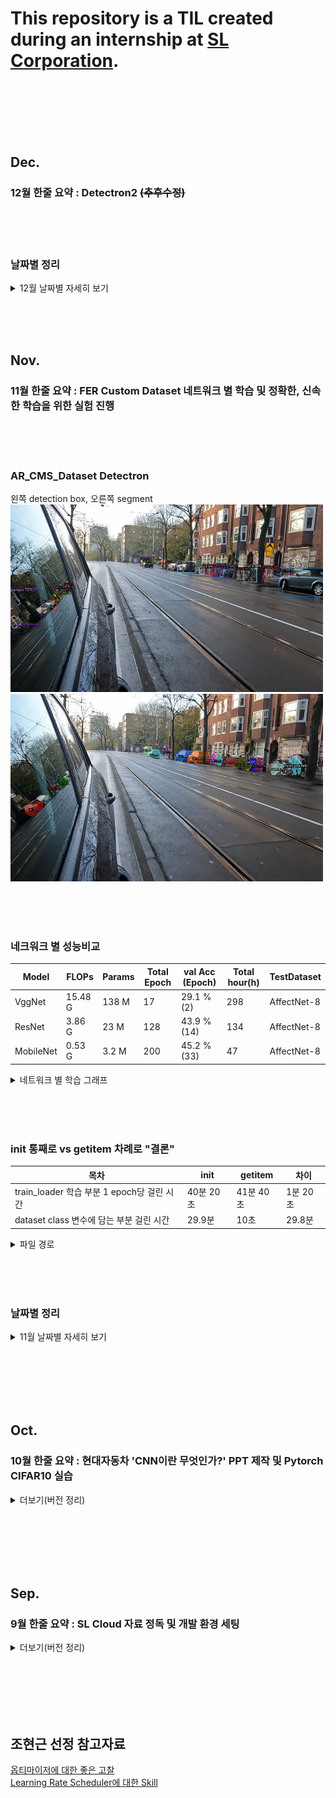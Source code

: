 # This repository is a TIL created during an internship at [SL Corporation](http://www.slworld.com/).


<br/><br/><br/><br/><br/>

## Dec.
### 12월 한줄 요약 : Detectron2 ~~(추후수정)~~


<br/><br/><br/>

### 날짜별 정리
<details>
<summary>12월 날짜별 자세히 보기</summary>

<br/><br/><br/>
### 12/5 (월)
---

#### Detectron2 Detection
1. ~~AR CMS Dataset월/221124/LH *.MP4 File detection~~ ***complete***
2. ~~각 동영상의 Class 갯수를 프레임 누적을 통해서 Count 하는 방법 찾는 중~~ ***complete***
3. ~~각 동영상의 Class 갯수를 프레임 누적을 통해서 Count + text file로 저장하는 방법 찾는 중~~ ***complete***
    - 그러나, text file이 1epoch가 돌 때마다 텍스트를 "추가"하는 것으로 세팅했다고 생각했는데, text file이 갱신되는 현상 진행중.
      - 추후에 수정 필요.

#### 상준 선임님께 보고하기 + mAP, IOU 블로그 포스팅하기



<br/><br/><br/>
### 12/2 (금)
---

#### Detectron2 Detection
1. ~~AR CMS Dataset/221124/LH *.MP4 File detection~~ ***complete***
2. ~~각 동영상의 Class 갯수를 프레임 누적을 통해서 Count 하는 방법 찾는 중~~ ***complete***
3. 각 동영상의 Class 갯수를 프레임 누적을 통해서 Count + text file로 저장하는 방법 찾는 중
   - Custom Class index (총 6Class)
     - 0 = person
     - 1 = bicycle
     - 2 = car
     - 3 = motorcycle
     - ~~4 = airplane~~
     - 5 = bus
     - ~~6 = train~~
     - 7 = truck



<br/><br/><br/>
### 12/1 (목)
---

#### Detectron2 Detection
1. ~~AR CMS Dataset/221124/LH *.MP4 File detection~~ complete
2. 각 동영상의 Class 갯수를 프레임 누적을 통해서 Count 하는 방법 찾는 중

</details>


<br/><br/><br/>
## Nov.
### 11월 한줄 요약 : FER Custom Dataset 네트워크 별 학습 및 정확한, 신속한 학습을 위한 실험 진행


<br/><br/><br/>



### AR_CMS_Dataset Detectron

왼쪽 detection box, 오른쪽 segment   
<img src="./img/detectron_detection.png" width="500" height="300">
<img src="./img/detectron_segment.png" width="500" height="300">


<br/><br/><br/>



### 네크워크 별 성능비교
|Model|FLOPs|Params|Total Epoch|val Acc (Epoch)|Total hour(h)|TestDataset|
|--|--|--|--|--|--|--|
|VggNet|15.48 G|138 M|17|29.1 % (2)|298|AffectNet-8|
|ResNet|3.86 G|23 M|128|43.9 % (14)|134|AffectNet-8|
|MobileNet|0.53 G|3.2 M|200|45.2 % (33)|47|AffectNet-8|

<details>
<summary>네트워크 별 학습 그래프</summary>

vgg, resnet, mobilenet순서   

<img src="./img/vgg_fer.png" width="300" height="300">
<img src="./img/resnet_fer_final.png" width="300" height="300">
<img src="./img/mobilenet_200epoch.png" width="300" height="300">
    
    vgg 재학습 후 고쳐야됨
</details>



<br/><br/><br/>



### init 통째로 vs getitem 차례로 "결론"


|목차|init|getitem|차이|
|--|--|--|--|
|train_loader 학습 부분 1 epoch당 걸린 시간|40분 20초|41분 40초|1분 20초|
|dataset class 변수에 담는 부분 걸린 시간|29.9분|10초|29.8분|
<details>
<summary>파일 경로</summary>

<br/>

`Internship/ResNet_FER/[11.24][ getitem차례로 ] ResNet.ipynb` <br/>
`Internship/ResNet_FER/[11.24][ init통째로 ] ResNet-dataloader부분 시간계산비교.ipynb` <br/>
</details>




<br/><br/><br/>



### 날짜별 정리
<details>
<summary>11월 날짜별 자세히 보기</summary>



<br/><br/><br/>
### 11/30 (수)
---

#### Detectron2 Detection

<br/>

1. AR CMS Dataset/221124/LH *.MP4 File Dectection부분만 진행(상준 선임님) ~~완료~~
    - Segmentation 말고.
    - 일단 1~2개 영상만 먼저 해보기.   
<br/>
    
`cd demo/`
<br/>    
`python demo.py --config-file ../configs/COCO-InstanceSegmentation/mask_rcnn_R_50_FPN_3x.yaml \
  --input input1.jpg input2.jpg \
  [--other-options]
  --opts MODEL.WEIGHTS detectron2://COCO-InstanceSegmentation/mask_rcnn_R_50_FPN_3x/137849600/model_final_f10217.pkl`
<br/>여기 위에부분 좀 고쳐서 돌리면 아래 그림 나옴.

    
    
<br/><br/>
    

왼쪽 detection box, 오른쪽 segment   
<img src="./img/detectron_detection.png" width="500" height="300">
<img src="./img/detectron_segment.png" width="500" height="300">

<br/>
2. 아래 class만 남기고 나머지 제외 + Frame Count로 class별 총 갯수 txt로 추출하기.<br/>

    - bicycle, person, car, bus, motorcycle, truck


    
<br/><br/><br/>
### 11/29 (화)
---

#### detectron2

<br/>

1. AR CMS Dataset/221124/LH *.MP4 File Detection부분만 진행(상준 선임님)
    - Segmentation 말고.
    - 일단 1~2개 영상만 먼저 해보기.
    
    
    
    
    
    
    
    
    
    
    
    
    

<br/><br/><br/>
### 11/28 (월)
---

#### init 통째로 vs getitem 차례로 "결론"


|목차|init|getitem|차이|
|--|--|--|--|
|train_loader 학습 부분 1 epoch당 걸린 시간|40분 20초|41분 40초|1분 20초|
|dataset class 변수에 담는 부분 걸린 시간|29.9분|10초|29.8분|

1. train_loader 부분 1 epoch당 약 `1분 20초` 정도 차이남.
2. dataset class 부분 약 `29.8분` 정도 차이남.
3. 학습 도중 정지 시키고 `jupyter notebook` 껏다 키니까 `tqdm` 다시 확인 못한다!!

<details>
<summary>파일 경로</summary>

<br/>

`Internship/ResNet_FER/[11.24][ getitem차례로 ] ResNet.ipynb` <br/>
`Internship/ResNet_FER/[11.24][ init통째로 ] ResNet-dataloader부분 시간계산비교.ipynb` <br/>
</details>

#### jupyter notebook에서 cv2.imshow()쓰면 kernel died !!
    대신 `from matplotlib import pyplot as plt`을 써야한다.
    

<br/><br/><br/>
### 11/25 (금) 연차
    ***대학연합특허셀럽캠프 장려상 !!***   
    ***연차 쓴 보람이 있다 !!***





<br/><br/><br/>
### 11/22(화), 11/23(수), 11/24(목)
---

#### 월요일 민규사원님 Feedback 4번
4. Dataloader부분, 아래의 1, 2의 시간 비교 해봐라
    1. init에서 통째로 load
        - class로 불러오는 곳 위 아래에 time 측정해서 정리하고 보여드리기
        1. train_set(28만 장)은 Kernel Dead, val_set(4천장)은 정상작동 가능 확인 (11/23(수))
            - Kernel Dead 타개를 위한 조치사항 ~~(아래를 해도 커널 계속 죽음)~~
                1. [c.NotebookApp.max_buffer_size =10000000000](https://min23th.tistory.com/11)
                2. [limit 500000수정](https://blog.hbsmith.io/too-many-open-files-%EC%97%90%EB%9F%AC-%EB%8C%80%EC%9D%91%EB%B2%95-9b388aea4d4e)
                    <details>
                    <summary>/etc/security/limits.conf</summary>
                    
                    <br/>
    
                    `* hard nofile 500000` <br/>
                    `* soft nofile 500000` <br/>
                    `root hard nofile 500000` <br/>
                    `root soft nofile 500000` <br/>
                    </details>

                3. if문으로 7만장 단위로 쪼개도 안됨.
                    <details>
                    <summary>free -mh 명령어 수행 결과</summary>

                    <br/>

                    ***평상 시***

                    |목차|total|used|free|shared|buff/cache|available|
                    |--|--|--|--|--|--|--|
                    |Mem|15 G|1.0 G|14 G|5.5 M|400 M|14 G|
                    |Swap|2.0 G|1.6 G|406 M|/|/|/|


                    <br/>

                    ***Dead kernel***

                    |목차|total|used|free|shared|buff/cache|available|
                    |--|--|--|--|--|--|--|
                    |Mem|15 G|15 G|141 M|8.9 M|98 M|18 M|
                    |Swap|2.0 G|2.0 G|0 B|/|/|/|
                    </details>

                4. ***다른 방법이 있는지 여쭤보기.***
                    - 이미지 init에서 불러오는게 28만장이라서 안되는 것 같다라고 말씀드리자 메모리 때문에 당연한거라고 하심.
                    - ~~(그럼 난 뭘하고 있던건지..?)~~
                    - 그래서 np.load만 init에서 진행해보라 하심.
                    - 즉, annotation npy file만 init에서 통째로 로드 하고 train코드에서 걸리는 시간 얼마나 줄어드는지(1), Dataset class load시 얼마나 걸리는지(2) 체크해서 말씀 드리기.
        
        2. init에서 label load 코드 정상 작동 확인 (11/24(목))
            - 그러나, getitem 차례로 load(134h), init 통째로 load(143h)으로 측정 되므로 `코드 검토` 및 `tqdm` 활용법 확인 중.
            - `tqdm` 활용법 숙지 완료.
            - 코드 수정을 통한 143h -> 137h로 성능 확보 but, 134시간 보다 단축될 수 있을 것으로 예상하기 때문에 아래 조치 중.
                1. 현재 num_workers 0으로 수정된 부분 확인 -> 2로 다시 고정(동일환경구축)
                2. `for step, batch in tqdm(enumerate(train_loader), desc="train_loader 1epoch"):`
                    - train_loader부분 집중적으로 보기 위한 tqdm설정.
                    - init통째로 vs getitem차례로 1epoch당 시간 측정중
                
                
                
     2. getitem에서 차례로
        - `tqdm` 라이브러리 사용법 익혀서 1 epoch당 걸리는 시간 측정해서 정리하고 보여드리기
            


<br/><br/><br/>
### 11/21(월)
---

#### 0. 잘 그려진 학습 그래프 + 표 정리하기 ==> 진행중
- valid loss 그래프 값들 튀는 이유 발견(`logit.max(1)`) ==> 아닐 수 도 있지만 유력해보임.
- 11/18 학습 중이던 vgg 그래프 이상 ==> 이유 찾아내고 재학습 필요함.

#### 1. loss 먼저 넣고 backward+step vs backward+step후 loss의 차이점을 찾아보라. ==> ~~완료(?)~~


#### 2. 11/14(월) 민규 사원님 Feedback의 결과에 대한 Feedback

1. loss 먼저 넣고 backward+step vs backward+step후 loss의 차이점을 찾아보라. ==> 완료
    - ***민규 사원님이 전달하고자 했던 메세지***
        - `학습(backward+step)을 다 시키고 loss를 출력하는 것 보다, loss를 다 출력하고 학습을 시키는 것이 더 정석이다.`
        - 크게 의미는 없지만, 정석? 관례?를 알려줄려고 했던 Feedback.
<details>
<img src="./img/resnet_fer_11.17_epoch_for문_안에_writer.png" width="300" height="300">
<img src="./img/resnet_loss접근 후 backward step.png" width="300" height="300"> <br/>
차이는 없는듯 보임.

- 이 항목도 다 됬다고 생각했는데...
    - `logit.max(1)` 이거 때문에 valid loss 값이 튀므로 다시 재학습해야 될 수도 있음.
    - 일단 해놨으니까, 해놓은 부분까지 정리 해놓겠음.
        - 경로 : "Internship/ResNet_FER/[11.17][loss.item()->train_loss 수정본][11.15][backward후 loss접근, Bad 예상] ResNet.ipynb"
        - 경로 : "Internship/ResNet_FER/[11.18][loss접근 후 backward+step] ResNet.ipynb"
</details>
    
2. train_loss_visual = loss.item() 이 아니라, = train_loss다. 고쳐라. ==> ~~완료~~
    - train loss 관련 추가된 사항.
        - `train_loss / batch[1].size(0)`이 아니라, `train_loss / total_cnt` 아닌지? ==> ㅇㅇ맞아.

3. 학습 시키고 valid loss 차이점 체크해봐라(because 원인 미상) ==> ~~아직도 모르겠음. valid 데이터셋 라벨링이 잘못된 것 때문인 것으로 추정됨.~~   
여하튼 1~3번 피드백이 찝찝하게 끝남. 지금 code 전체 수정하고 다시 물어봐야됨.
4. Dataloader부분, 아래의 1, 2의 시간 비교 해봐라
    1. init에서 통째로 load
        - class로 불러오는 곳 위 아래에 time 측정해서 정리하고 보여드리기
    2. getitem에서 차례로
        - `tqdm` 라이브러리 사용법 익혀서 1 epoch당 걸리는 시간 측정해서 정리하고 보여드리기



<br/><br/><br/>
### 11/18(금)
---

#### 0. Conv2d 실습
- 참고자료 :
    - https://gaussian37.github.io/dl-pytorch-conv2d/
    - [[딥러닝 일지] Conv2d 알아보기](https://blog.joonas.io/196?category=1016329)
- VGG code review.ipynb file 참고

#### 1. loss 먼저 넣고 backward+step vs backward+step후 loss의 차이점을 찾아보라. ==> 진행 중.
- 경로 : "Internship/ResNet_FER/[11.18][loss접근 후 backward+step] ResNet.ipynb"
#### 2. 잘 그려진 학습 그래프 + 표 정리하기 ==> 진행중
- 지금 vgg만 있으면 되기 때문에 vgg학습중 (11/18)
- 월요일에 출근해서 vgg 학습된거 확인하고 학습 그래프+표 정리 해내기.




<br/><br/><br/>
### 11/17(목)
---

<br/><br/>

#### 나는 Conv2d안에 숫자의 의미를 잘 모르며, 실습해보면서 output찍어봐야할 것 같다.
- 참고자료 : https://gaussian37.github.io/dl-pytorch-conv2d/
- VGG code review.ipynb file 참고

<br/><br/>

#### 11/17 발견사항 + 11/15 실험을 통해 알게된 부분 결론.
결론 : `step, batch For문이 아니라 Epoch for문에 tensorboard writer가 있어야한다.`

<br/><br/>



#### 11/17 발견사항 : 현재 실험 코드 차질 생김
[backward후 loss접근, Bad 예상+tensorboard for문안으로] ResNet.ipynb"   
[backward후 loss접근, Bad 예상] ResNet.ipynb"   
위 코드 파일 둘다 train_loss로 바꿔서 학습시켜야 했는데.,,,,,   
기존에 loss.item()으로 진행함...ㅠ...   
안돼ㅐㅐㅐㅐㅐ (~~다시 학습중.. // 11.18 학습 완료~~)

<details>
<summary>더보기(결과 그래프)</summary>

<!-- summary 아래 한칸 공백 두어야함 -->
### 왼쪽(Epoch for문 안에 writer), 오른쪽(step, batch for문 안에 writer)
<img src="./img/resnet_fer_11.17_epoch_for문_안에_writer.png" width="300" height="300">
<img src="./img/resnet_fer_11.17_step+batch_for문_안에_writer.png" width="300" height="300">

- Epoch for문 안에 writer 학습 코드 경로 : 
    - "Internship/ResNet_FER/[11.17][loss.item()->train_loss 수정본][11.15][backward후 loss접근, Bad 예상] ResNet.ipynb"   
- step, batch for문 안에 writer 학습 코드 경로 : 
    - "Internship/ResNet_FER/[11.17][loss.item()->train_loss 수정본][11.15][backward후 loss접근, Bad 예상+tensorboard for문안으로] ResNet.ipynb" </details>


<br/><br/>


#### 11/15 실험을 통해 알게된 부분.
1. ***step, batch For문 안에 writer*** VS ***Epoch For문 안에 writer***
    - step, batch For문이 아니라 Epoch for문에 tensorboard writer가 있어야한다.



<details>
<summary>더보기(결과 그래프)</summary>

<!-- summary 아래 한칸 공백 두어야함 -->
### 왼쪽(Epoch for문 안에 writer), 오른쪽(step, batch for문 안에 writer)
<img src="./img/resnet_11.15_backward+step후 loss접근.png" width="300" height="300">
<img src="./img/resnet_11.15_writer_in_step_batch_for.png" width="300" height="300">

- Epoch for문 안에 writer 학습 코드 경로 : 
    - "Internship/ResNet_FER/[11.15][backward후 loss접근, Bad 예상] ResNet.ipynb"   
- step, batch for문 안에 writer 학습 코드 경로 : 
    - "Internship/ResNet_FER/[11.15][backward후 loss접근, Bad 예상+tensorboard for문안으로] ResNet.ipynb" </details>






<br/><br/><br/>
### 11/15(화)
---
#### 상준 선임님 과제
1. MobileNet Epoch 끝까지 돌려서 보고하기. ***~~(11/18. 학습 끝)~~***

<details>
<summary>더보기(결과 그래프)</summary>

<!-- summary 아래 한칸 공백 두어야함 -->
### MobileNet
<img src="./img/mobilenet_200epoch.png" width="300" height="300">
    
- 학습 코드 경로 : 
    - "Internship/MoblieNet_FER/[11.15][상준선임님 과제] MobileNet.ipynb"   
</details>







    
    
<br/><br/><br/>
### 11/14(월)
---
#### 민규 사원님 Feedback   

1. loss 먼저 넣고 backward+step vs backward+step후 loss의 차이점을 찾아보라. ==> 11.18 진행 중.
2. train_loss_visual = loss.item() 이 아니라, = train_loss다. 고쳐라. ==> ~~완료~~
3. 학습 시키고 valid loss 차이점 체크해봐라(because 원인 미상) ==> 아직도 모르겠음. valid 데이터셋 라벨링이 잘못된 것 때문인 것으로 추정됨.
4. Dataloader부분, 아래의 1, 2의 시간 비교 해봐라 ==> 민규 사원님 출근하면 물어보기
    1. init에서 통째로 load
    2. getitem에서 차례로

<details>
<summary>더보기(결과 그래프)</summary>

<!-- summary 아래 한칸 공백 두어야함 -->
### "1 번 Feedback"의 결과

### "2 번 Feedback"의 결과
<img src="./img/resnet_fer_after_feedback.png" width="300" height="300"><br/>

긋긋긋 ~!   
vgg, resnet, mobilenet 모두 고침.
</details>







<br/><br/><br/>
### 11/11(금), 11/14(월)
---
|Model|FLOPs|Params|TestDataset|Total Epoch|val Acc (Epoch)|train Acc|총 학습 시간(h)|
|--|--|--|--|--|--|--|--|
|VggNet|15.48 G|138 M|AffectNet-8(상명대, 8-Labels)|17|29.1 % (2)|70.1 %|298|
|ResNet|3.86 G|23 M|AffectNet-8(상명대, 8-Labels)|35|43.9 % (15)|98.3 %|134|
|MobileNet|0.53 G|3.2 M|AffectNet-8(상명대, 8-Labels)|10|42.9 % (9)|- %|47|
|MobileNet|0.53 G|3.2 M|AffectNet-8(상명대, 8-Labels)|200|45.2 % (33)|95.9 %|47|

<details>
<summary>더보기(결과 그래프)</summary>

<!-- summary 아래 한칸 공백 두어야함 -->
### VggNet, ResNet, MobileNet 순서
<img src="./img/vgg_fer.png" width="300" height="300">
<img src="./img/resnet_fer.png" width="300" height="300">
<img src="./img/mobilenet_fer.png" width="300" height="300">

<br/>
    
### 11/15(화) 그래프 이상한 원인 확인.
1. train, valid loss 관련,
    - 학습은 잘 됬지만,, 그래프로 시각화 할 때 내가 잘못한 부분 :
        - `train_loss_visual = loss.item()` 부분 잘못 함. ==> `loss.item()`이 아니라, `train_loss`임. 

2. MobileNet train, val loss + acc 관련,
    - 모바일 넷 그래프를 보면, 혼자 이상한 그래프를 그리고 있다.
    - 코드가 다르기도 하지만, 가장 큰 이유는, learning rate scheduler에서 patience를 너무 낮게 설정해서 lr이 낮아졌고, 그 결과 그래프가 이상하게 나왔다.
    
<br/><br/>


- VggNet 파일 위치 : 
    - "Internship/VGG_FER/[11.11][tensorboard, 17에폭, valid acc 29%] VGG.ipynb"
- ResNet 파일 위치 : 
    - "Internship/ResNet_FER/[11.11][tensorboard, 35에폭, valid acc 43%] ResNet.ipynb"   
- MobileNet 파일 위치: 
    - "Internship/MobileNet_FER/[11.11][tensorboard, 200에폭, valid acc 45.2%] MobileNet.ipynb"</details>




<br/><br/><br/>
### 11/09(수), 11/10(목)   
---
현업에서 성능평가 진행시 아래 표와 같이 정리하여 보고한다.<br/>
|Model|FLOPs|Params|Accuracy(%)|TestDataset|
|--|--|--|--|--|
|EmoNet|16.94G|14 M|75.89|AffectNet-8(상명대, 8-Labels)|
|VggNet|---.---G|-- M|--.--|AffectNet-8(상명대, 8-Labels)|
|ResNet|---.---G|-- M|--.--|AffectNet-8(상명대, 8-Labels)|
<br/>
따라서, 내가 할 일은 아래와 같다.<br/>
1. tensorboard를 활용한 실시간 데이터 학습 점검하는 방법 숙지<br/>
2. Model, FLOPs, Params, Accuracy, TestDataset 작성해보기   




</details>



<br/><br/><br/><br/><br/>


    



## Oct.

### 10월 한줄 요약 : 현대자동차 'CNN이란 무엇인가?' PPT 제작 및 Pytorch CIFAR10 실습


<details>
<summary>더보기(버전 정리)</summary>

<!-- summary 아래 한칸 공백 두어야함 -->
목표 : 15333   
torch vision mnist dataset 불러오기   
classification cifar-100   

10/19(수) 아래 유튜브 정독 완료.   
https://www.youtube.com/watch?v=WjkXTZK3P0A&list=PLHOsBEAyYj3xf4i20sCA5o8MgVW5sIiHD&index=16

10/20(목) 유튜브 실습 + dataload + 전처리 포스팅하기.   
</details>








<br/><br/><br/><br/><br/>





## Sep.

### 9월 한줄 요약 : SL Cloud 자료 정독 및 개발 환경 세팅
<details>
<summary>더보기(버전 정리)</summary>

<!-- summary 아래 한칸 공백 두어야함 -->
* env py3.6 version 정리
    - torch : 1.10.0
    - 파이참 터미널 cuda : 9.1.85
    - 로컬 터미널 cuda : 10.2.89

* env py3.7 version 정리
    - torch : 1.7.0
    - 파이참 터미널 cuda : 9.1.85
    - 로컬 터미널 cuda : 10.2.89
</details>






<br/><br/><br/><br/><br/>


## 조현근 선정 참고자료
[옵티마이저에 대한 좋은 고찰](https://pozalabs.github.io/Optimizer/)   
[Learning Rate Scheduler에 대한 Skill](https://gaussian37.github.io/dl-pytorch-lr_scheduler/)
